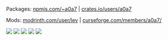 
Packages:
[npmjs.com/~a0a7](https://www.npmjs.com/~a0a7) | [crates.io/users/a0a7](https://www.npmjs.com/~a0a7)

Mods: 
[modrinth.com/user/lev](https://modrinth.com/user/lev) | [curseforge.com/members/a0a7/](https://www.curseforge.com/members/a0a7/)

<div>
  <img src="https://badges.strrl.dev/years/a0a7">
  <img src="https://badges.strrl.dev/commits/all/a0a7">
  <img src="https://badges.strrl.dev/prs/all/a0a7">
  <img src="https://badges.strrl.dev/issues/all/a0a7">
  <img src="https://img.shields.io/badge/dynamic/json?&label=All%20Stars&style=flat&color=bright-green&style=for-the-badge&query=%24.stars&url=https://api.github-star-counter.workers.dev/user/a0a7">
</div>
